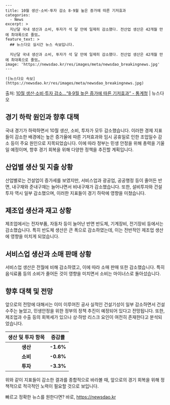     ---
    title: 10월 생산·소비·투자 감소 8·9월 높은 증가에 따른 기저효과
    categories:
      - News
    excerpt: >
      지난달 국내 생산과 소비, 투자가 석 달 만에 일제히 감소했다. 전산업 생산은 42개월 만에 최대폭으로 줄었…
    feature_text: >
      ## 뉴스다오 실시간 뉴스 속보입니다.
    
      지난달 국내 생산과 소비, 투자가 석 달 만에 일제히 감소했다. 전산업 생산은 42개월 만에 최대폭으로 줄었…
    image: 'https://newsdao.kr/res/images/meta/newsdao_breakingnews.jpg'
    ---
    
    ![뉴스다오 속보](https://newsdao.kr/res/images/meta/newsdao_breakingnews.jpg)

<p>출처: <a href="https://newsdao.kr/2687" rel="dofollow">10월 생산·소비·투자 감소…“8·9월 높은 증가에 따른 기저효과” - 통계청</a> | 뉴스다오</p>

<h2 data-ke-size="size26">경기 하락 원인과 향후 대책</h2>
국내 경기가 하락하면서 10월 생산, 소비, 투자가 모두 감소했습니다. 이러한 경제 지표들이 감소한 배경에는 높은 증가율에 따른 기저효과와 임시 공휴일로 인한 조업일수 감소 등이 주요 원인으로 지목되었습니다. 이에 따라 정부는 민생 안정을 위해 총력을 기울일 예정이며, 향후 경기 회복을 위해 다양한 정책을 추진할 계획입니다.

<h2 data-ke-size="size26">산업별 생산 및 지출 상황</h2>
산업별로는 건설업이 증가세를 보였지만, 서비스업과 광공업, 공공행정 등이 줄어든 반면, 내구재와 준내구재는 늘어나면서 비내구재가 감소했습니다. 또한, 설비투자와 건설투자 역시 일부 감소했으며, 이러한 지표들이 경기 하락에 영향을 미쳤습니다.

<h2 data-ke-size="size26">제조업 생산과 재고 상황</h2>
제조업에서는 전자부품, 자동차 등이 늘어난 반면 반도체, 기계장비, 전기장비 등에서는 감소했습니다. 특히 반도체 생산은 큰 폭으로 감소하였는데, 이는 전반적인 제조업 생산에 영향을 미치게 되었습니다.

<h2 data-ke-size="size26">서비스업 생산과 소매 판매 상황</h2>
서비스업 생산은 전월에 비해 감소하였고, 이에 따라 소매 판매 또한 감소했습니다. 특히 음식료품 등의 소비가 줄어든 것이 영향을 미치면서 소비는 마이너스로 돌아섰습니다.

<h2 data-ke-size="size26">향후 대책 및 전망</h2>
앞으로의 전망에 대해서는 이미 이루어진 공사 실적인 건설기성이 일부 감소하면서 건설수주는 늘었고, 민생안정을 위한 정부의 정책 추진이 예정되어 있다고 전망됩니다. 또한, 제조업과 수출 등의 회복세가 있으나 상·하방 리스크 요인이 여전히 존재한다고 분석되었습니다.

<p data-ke-size="size16"></p>

<table>
<thead>
<tr>
<th style="text-align: center; height: 17px;"><b>생산 및 투자 항목</b></th>
<th style="text-align: center; height: 17px;"><b>증감률</b></th>
</tr>
</thead>
<tbody>
<tr>
<td style="text-align: center; height: 17px;"><b>생산</b></td>
<td style="text-align: center; height: 17px;"><b>-1.6%</b></td>
</tr>
<tr>
<td style="text-align: center; height: 17px;"><b>소비</b></td>
<td style="text-align: center; height: 17px;"><b>-0.8%</b></td>
</tr>
<tr>
<td style="text-align: center; height: 17px;"><b>투자</b></td>
<td style="text-align: center; height: 17px;"><b>-3.3%</b></td>
</tr>
</tbody>
</table>

<p data-ke-size="size16"></p>

위와 같이 지표들이 감소한 결과를 종합적으로 바라볼 때, 앞으로의 경기 회복을 위해 정책적으로 적극적인 노력이 필요할 것으로 보입니다. 

빠르고 정확한 뉴스를 원한다면? 바로, <a href="https://newsdao.kr" rel="dofollow">https://newsdao.kr</a>


    
